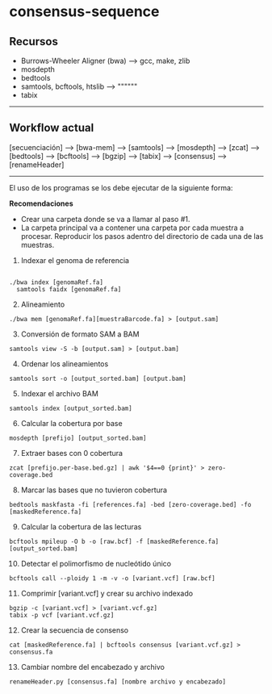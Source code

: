 # consensus-sequence

## Recursos 

- Burrows-Wheeler Aligner (bwa) --> gcc, make, zlib 
- mosdepth
- bedtools
- samtools, bcftools, htslib --> """"""
- tabix
---

## Workflow actual

[secuenciación] --> [bwa-mem] --> [samtools] --> [mosdepth] --> [zcat] --> [bedtools] --> [bcftools] --> [bgzip] --> [tabix] --> [consensus] --> [renameHeader]

---


El uso de los programas se los debe ejecutar de la siguiente forma:

**Recomendaciones**
- Crear una carpeta donde se va a llamar al paso #1.
- La carpeta principal va a contener una carpeta por cada muestra a procesar. Reproducir los pasos adentro del directorio de cada una de las muestras.

1. Indexar el genoma de referencia

``` shell

./bwa index [genomaRef.fa] 
  samtools faidx [genomaRef.fa]

```

2. Alineamiento

``` shell
./bwa mem [genomaRef.fa][muestraBarcode.fa] > [output.sam]
```

3. Conversión de formato SAM a BAM

``` shell
samtools view -S -b [output.sam] > [output.bam]
```

4. Ordenar los alineamientos

``` shell
samtools sort -o [output_sorted.bam] [output.bam] 
```

5. Indexar el archivo BAM

``` shell
samtools index [output_sorted.bam]
```

6. Calcular la cobertura por base

``` shell
mosdepth [prefijo] [output_sorted.bam]
```

7. Extraer bases con 0 cobertura

``` shell
zcat [prefijo.per-base.bed.gz] | awk '$4==0 {print}' > zero-coverage.bed
```

8. Marcar las bases que no tuvieron cobertura 

``` shell
bedtools maskfasta -fi [references.fa] -bed [zero-coverage.bed] -fo [maskedReference.fa]
```

9. Calcular la cobertura de las lecturas

``` shell
bcftools mpileup -O b -o [raw.bcf] -f [maskedReference.fa] [output_sorted.bam]
```

10. Detectar el polimorfismo de nucleótido único

``` shell
bcftools call --ploidy 1 -m -v -o [variant.vcf] [raw.bcf]
```

11. Comprimir [variant.vcf] y crear su archivo indexado

``` shell
bgzip -c [variant.vcf] > [variant.vcf.gz]
tabix -p vcf [variant.vcf.gz]
```

12. Crear la secuencia de consenso

``` shell
cat [maskedReference.fa] | bcftools consensus [variant.vcf.gz] > consensus.fa
```

13. Cambiar nombre del encabezado y archivo

``` shell
renameHeader.py [consensus.fa] [nombre archivo y encabezado]
```
